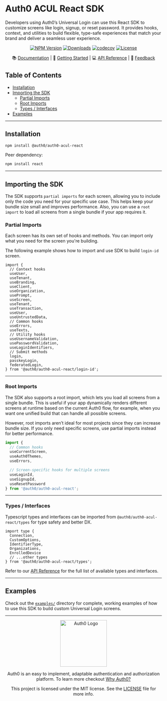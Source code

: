 # Auth0 ACUL React SDK
Developers using Auth0’s Universal Login can use this React SDK to customize screens like login, signup, or reset password. It provides hooks, context, and utilities to build flexible, type-safe experiences that match your brand and deliver a seamless user experience.

<div align="center">

[![NPM Version](https://img.shields.io/npm/v/@auth0/auth0-acul-react)](https://www.npmjs.com/package/@auth0/auth0-acul-react)
[![Downloads](https://img.shields.io/npm/dw/@auth0/auth0-acul-react)](https://www.npmjs.com/package/@auth0/auth0-acul-react)
[![codecov](https://codecov.io/gh/auth0/auth0-acul-react/branch/main/graph/badge.svg)](https://codecov.io/gh/auth0/auth0-acul-react)
[![License](https://img.shields.io/badge/License-MIT-blue.svg?style=flat)](https://opensource.org/licenses/MIT)

</div>

<div align='center'>

📚 [Documentation](#-documentation) | 🚀 [Getting Started](#-getting-started) | 💻 [API Reference](#-api-reference) | 💬 [Feedback](#-feedback)

</div>

## Table of Contents
- [Installation](#installation)
- [Importing the SDK](#importing-the-sdk)
  - [Partial Imports](#partial-imports)
  - [Root Imports](#root-imports)
  - [Types / Interfaces](#types--interfaces)
- [Examples](#examples)
---

## Installation

```bash
npm install @auth0/auth0-acul-react
```

Peer dependency:
```bash
npm install react
```
---
## Importing the SDK
The SDK supports `partial imports` for each screen, allowing you to include only the code you need for your specific use case. This helps keep your bundle size small and improves performance.
Also, you can use a `root import` to load all screens from a single bundle if your app requires it.
### Partial Imports
Each screen has its own set of hooks and methods. You can import only what you need for the screen you're building.

The following example shows how to import and use SDK to build `login-id` screen.
```tsx
import { 
  // Context hooks
  useUser,
  useTenant,
  useBranding,
  useClient,
  useOrganization,
  usePrompt,
  useScreen,
  useTenant,
  useTransaction,
  useUser,
  useUntrustedData,
  // Common hooks
  useErrors,
  useTexts,
  // Utility hooks
  useUsernameValidation,
  usePasswordValidation,
  useLoginIdentifiers,
  // Submit methods
  login,
  passkeyLogin,
  federatedLogin,
} from '@auth0/auth0-acul-react/login-id';
```

---

### Root Imports

The SDK also supports a root import, which lets you load all screens from a single bundle.
This is useful if your app dynamically renders different screens at runtime based on the current Auth0 flow, for example, when you want one unified build that can handle all possible screens.

However, root imports aren’t ideal for most projects since they can increase bundle size.
If you only need specific screens, use partial imports instead for better performance.

```ts
import {
  // Common hooks
  useCurrentScreen,
  useAuth0Themes,
  useErrors,

  // Screen-specific hooks for multiple screens
  useLoginId,
  useSignupId,
  useResetPassword
} from '@auth0/auth0-acul-react';
```
---

### Types / Interfaces
Typescript types and interfaces can be imported from `@auth0/auth0-acul-react/types` for type safety and better DX.
```tsx
import type {
  Connection,
  CustomOptions,
  IdentifierType,
  Organizations,
  EnrolledDevice
  // ...other types
} from '@auth0/auth0-acul-react/types';
```
Refer to our [API Reference](#-api-reference) for the full list of available types and interfaces.

---

## Examples
Check out the [`examples/`](https://github.com/auth0/universal-login/tree/main/packages/auth0-acul-react/examples) directory for complete, working examples of how to use this SDK to build custom Universal Login screens.

---
<p align="center">
  <picture>
    <source media="(prefers-color-scheme: light)" srcset="https://cdn.auth0.com/website/sdks/logos/auth0_light_mode.png"   width="150">
    <source media="(prefers-color-scheme: dark)" srcset="https://cdn.auth0.com/website/sdks/logos/auth0_dark_mode.png" width="150">
    <img alt="Auth0 Logo" src="https://cdn.auth0.com/website/sdks/logos/auth0_light_mode.png" width="150">
  </picture>
</p>
<p align="center">Auth0 is an easy to implement, adaptable authentication and authorization platform. To learn more checkout <a href="https://auth0.com/why-auth0">Why Auth0?</a></p>
<p align="center">
This project is licensed under the MIT license. See the <a href="https://github.com/auth0/auth0.js/blob/master/LICENSE"> LICENSE</a> file for more info.</p>

